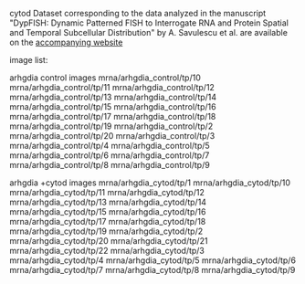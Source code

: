 cytod Dataset corresponding to the data analyzed in the manuscript "DypFISH: Dynamic Patterned FISH to Interrogate RNA and Protein Spatial and Temporal Subcellular Distribution" by A. Savulescu et al. are available on the [accompanying website](http://dypfish.org)

image list:

arhgdia control images
mrna/arhgdia_control/tp/10
mrna/arhgdia_control/tp/11
mrna/arhgdia_control/tp/12
mrna/arhgdia_control/tp/13
mrna/arhgdia_control/tp/14
mrna/arhgdia_control/tp/15
mrna/arhgdia_control/tp/16
mrna/arhgdia_control/tp/17
mrna/arhgdia_control/tp/18
mrna/arhgdia_control/tp/19
mrna/arhgdia_control/tp/2
mrna/arhgdia_control/tp/20
mrna/arhgdia_control/tp/3
mrna/arhgdia_control/tp/4
mrna/arhgdia_control/tp/5
mrna/arhgdia_control/tp/6
mrna/arhgdia_control/tp/7
mrna/arhgdia_control/tp/8
mrna/arhgdia_control/tp/9

arhgdia +cytod images
mrna/arhgdia_cytod/tp/1
mrna/arhgdia_cytod/tp/10
mrna/arhgdia_cytod/tp/11
mrna/arhgdia_cytod/tp/12
mrna/arhgdia_cytod/tp/13
mrna/arhgdia_cytod/tp/14
mrna/arhgdia_cytod/tp/15
mrna/arhgdia_cytod/tp/16
mrna/arhgdia_cytod/tp/17
mrna/arhgdia_cytod/tp/18
mrna/arhgdia_cytod/tp/19
mrna/arhgdia_cytod/tp/2
mrna/arhgdia_cytod/tp/20
mrna/arhgdia_cytod/tp/21
mrna/arhgdia_cytod/tp/22
mrna/arhgdia_cytod/tp/3
mrna/arhgdia_cytod/tp/4
mrna/arhgdia_cytod/tp/5
mrna/arhgdia_cytod/tp/6
mrna/arhgdia_cytod/tp/7
mrna/arhgdia_cytod/tp/8
mrna/arhgdia_cytod/tp/9
